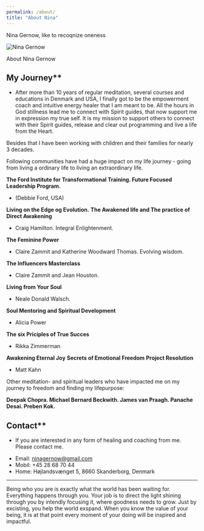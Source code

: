 ```yaml
---
permalink: /about/
title: "About Nina"
---
```


Nina Gernow, like to recoqnize oneness

![Nina Gernow](/assets/images/nina-gernow-photo-small01.jpg) 

About Nina Gernow

## My Journey**

- After more than 10 years of regular meditation, several courses and educations in Denmark and USA, I finally got to be the empowerment coach and intuitive energy healer that I am meant to be. All the hours in God stillness lead me to connect with Spirit guides, that now support me in expression my true self. It is my mission to support others to connect with their Spirit guides, release and clear out programming and live a life from the Heart. 

Besides that I have been working with children and their families for nearly 3 decades.

Following communities have had a huge impact on my life journey - going from living a ordinary life to living an extraordinary life. 

**The Ford Institute for Transformational Training. Future Focused Leadership Program.**

 - (Debbie Ford, USA)

**Living on the Edge og Evolution.** **The Awakened life and The practice of Direct Awakening**

 -  Craig Hamilton. Integral Enlightenment.

**The Feminine Power**

 -  Claire Zammit and Katherine Woodward Thomas. Evolving wisdom.
 
 **The Influencers Masterclass**
 
  -  Claire Zammit and Jean Houston.

**Living from Your Soul**

 -  Neale Donald Walsch.

**Soul Mentoring and Spiritual Development**

 -  Alicia Power

**The six Priciples of True Succes**

 -  Rikka Zimmerman


**Awakening Eternal Joy**
**Secrets of Emotional Freedom**
**Project Resolution**

 - Matt Kahn
 
 Other meditation- and spiritual leaders who have impacted me on my journey to freedom and finding my lifepurpose:
 
 **Deepak Chopra. Michael Bernard Beckwith. James van Praagh. Panache Desai. Preben Kok.**

## Contact**

 - If you are interested in any form of healing and coaching from me. Please contact me.
* Email: ninagernow@gmail.com
* Mobil: +45 28 68 70 44
* Home: Højlandsvænget 5, 8660 Skanderborg, Denmark


---

Being who you are is exactly what the world has been waiting for. Everything happens through you. Your job is to direct the light shining through you by intendly focusing it, where goodness needs to grow. Just by excisting, you help the world exspand. When you know the value of your being, it is at that point every moment of your doing will be inspired and impactful.








